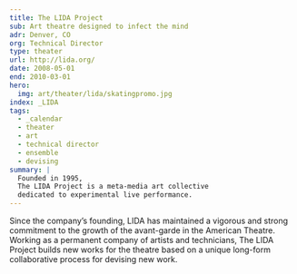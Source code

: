 ```yaml
---
title: The LIDA Project
sub: Art theatre designed to infect the mind
adr: Denver, CO
org: Technical Director
type: theater
url: http://lida.org/
date: 2008-05-01
end: 2010-03-01
hero:
  img: art/theater/lida/skatingpromo.jpg
index: _LIDA
tags:
  - _calendar
  - theater
  - art
  - technical director
  - ensemble
  - devising
summary: |
  Founded in 1995,
  The LIDA Project is a meta-media art collective
  dedicated to experimental live performance.
---
```


Since the company’s founding,
LIDA has maintained a vigorous and strong commitment
to the growth of the avant-garde in the American Theatre.
Working as a permanent company of artists and technicians,
The LIDA Project builds new works for the theatre
based on a unique long-form collaborative process
for devising new work.
